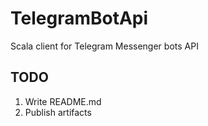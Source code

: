 # TelegramBotApi
Scala client for Telegram Messenger bots API

## TODO

1) Write README.md
2) Publish artifacts
